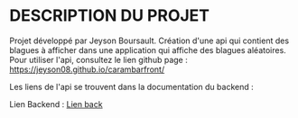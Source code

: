 # DESCRIPTION DU PROJET
Projet développé par Jeyson Boursault.
Création d'une api qui contient des blagues à afficher dans une application qui affiche des blagues aléatoires.
Pour utiliser l'api, consultez le lien github page : 
https://jeyson08.github.io/carambarfront/

Les liens de l'api se trouvent dans la documentation du backend : 

Lien Backend : [Lien back](https://github.com/jeyson08/carambarback)